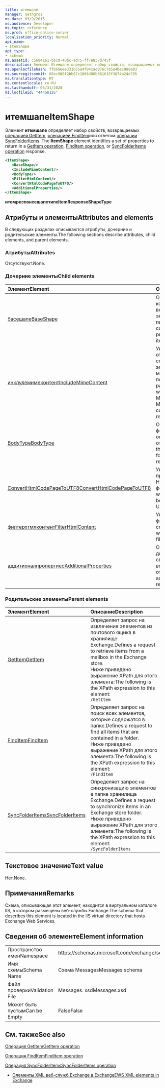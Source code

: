 ```yaml
---
title: итемшапе
manager: sethgros
ms.date: 03/9/2015
ms.audience: Developer
ms.topic: reference
ms.prod: office-online-server
localization_priority: Normal
api_name:
- ItemShape
api_type:
- schema
ms.assetid: c5604161-bbc0-40bc-ad75-ff7e837d745f
description: Элемент Итемшапе определяет набор свойств, возвращаемых операцией GetItem, операцией FindItem или ответом операции SyncFolderItems.
ms.openlocfilehash: ffb666ee331b55a4f04cad076c705e4bec980e03
ms.sourcegitcommit: 88ec988f2bb67c1866d06b361615f3674a24e795
ms.translationtype: MT
ms.contentlocale: ru-RU
ms.lasthandoff: 05/31/2020
ms.locfileid: "44458126"
---
```

# <a name="itemshape"></a><span data-ttu-id="22e87-103">итемшапе</span><span class="sxs-lookup"><span data-stu-id="22e87-103">ItemShape</span></span>

<span data-ttu-id="22e87-104">Элемент **итемшапе** определяет набор свойств, возвращаемых [операцией GetItem](getitem-operation.md), [операцией FindItem](finditem-operation.md)или ответом [операции SyncFolderItems](syncfolderitems-operation.md) .</span><span class="sxs-lookup"><span data-stu-id="22e87-104">The **ItemShape** element identifies a set of properties to return in a [GetItem operation](getitem-operation.md), [FindItem operation](finditem-operation.md), or [SyncFolderItems operation](syncfolderitems-operation.md) response.</span></span> 
  
```XML
<ItemShape>
   <BaseShape/>
   <IncludeMimeContent/>
   <BodyType/>
   <FilterHtmlContent/>
   <ConvertHtmlCodePageToUTF8/>
   <AdditionalProperties/>
</ItemShape>
```

 <span data-ttu-id="22e87-105">**итемреспонсешапетипе**</span><span class="sxs-lookup"><span data-stu-id="22e87-105">**ItemResponseShapeType**</span></span>
## <a name="attributes-and-elements"></a><span data-ttu-id="22e87-106">Атрибуты и элементы</span><span class="sxs-lookup"><span data-stu-id="22e87-106">Attributes and elements</span></span>

<span data-ttu-id="22e87-107">В следующих разделах описываются атрибуты, дочерние и родительские элементы.</span><span class="sxs-lookup"><span data-stu-id="22e87-107">The following sections describe attributes, child elements, and parent elements.</span></span>
  
### <a name="attributes"></a><span data-ttu-id="22e87-108">Атрибуты</span><span class="sxs-lookup"><span data-stu-id="22e87-108">Attributes</span></span>

<span data-ttu-id="22e87-109">Отсутствуют.</span><span class="sxs-lookup"><span data-stu-id="22e87-109">None.</span></span>
  
### <a name="child-elements"></a><span data-ttu-id="22e87-110">Дочерние элементы</span><span class="sxs-lookup"><span data-stu-id="22e87-110">Child elements</span></span>

|<span data-ttu-id="22e87-111">**Элемент**</span><span class="sxs-lookup"><span data-stu-id="22e87-111">**Element**</span></span>|<span data-ttu-id="22e87-112">**Описание**</span><span class="sxs-lookup"><span data-stu-id="22e87-112">**Description**</span></span>|
|:-----|:-----|
|[<span data-ttu-id="22e87-113">басешапе</span><span class="sxs-lookup"><span data-stu-id="22e87-113">BaseShape</span></span>](baseshape.md) <br/> |<span data-ttu-id="22e87-114">Определяет базовую конфигурацию свойств, возвращаемых в ответе элемента или папки.</span><span class="sxs-lookup"><span data-stu-id="22e87-114">Identifies the basic configuration of properties to return in an item or folder response.</span></span>  <br/> |
|[<span data-ttu-id="22e87-115">инклудемимеконтент</span><span class="sxs-lookup"><span data-stu-id="22e87-115">IncludeMimeContent</span></span>](includemimecontent.md) <br/> |<span data-ttu-id="22e87-116">Указывает, будет ли в ответе возвращено содержимое MIME для элемента с многоцелевыми почтовыми расширениями.</span><span class="sxs-lookup"><span data-stu-id="22e87-116">Specifies whether the Multipurpose Internet Mail Extensions (MIME) content of an item is returned in the response.</span></span>  <br/> |
|[<span data-ttu-id="22e87-117">BodyType</span><span class="sxs-lookup"><span data-stu-id="22e87-117">BodyType</span></span>](bodytype.md) <br/> |<span data-ttu-id="22e87-118">Определяет способ форматирования основного текста в отклике.</span><span class="sxs-lookup"><span data-stu-id="22e87-118">Identifies how the body text is formatted in the response.</span></span>  <br/> |
|[<span data-ttu-id="22e87-119">ConvertHtmlCodePageToUTF8</span><span class="sxs-lookup"><span data-stu-id="22e87-119">ConvertHtmlCodePageToUTF8</span></span>](converthtmlcodepagetoutf8.md) <br/> |<span data-ttu-id="22e87-120">Указывает, преобразуется ли текст HTML элемента в формат UTF8.</span><span class="sxs-lookup"><span data-stu-id="22e87-120">Indicates whether the item HTML body is converted to UTF8.</span></span>  <br/> |
|[<span data-ttu-id="22e87-121">филтерхтмлконтент</span><span class="sxs-lookup"><span data-stu-id="22e87-121">FilterHtmlContent</span></span>](filterhtmlcontent.md) <br/> |<span data-ttu-id="22e87-122">Указывает, включена ли фильтрация HTML-содержимого.</span><span class="sxs-lookup"><span data-stu-id="22e87-122">Specifies whether HTML content filtering is enabled.</span></span>  <br/> |
|[<span data-ttu-id="22e87-123">аддитионалпропертиес</span><span class="sxs-lookup"><span data-stu-id="22e87-123">AdditionalProperties</span></span>](additionalproperties.md) <br/> |<span data-ttu-id="22e87-124">Определяет дополнительные свойства, возвращаемые в ответе.</span><span class="sxs-lookup"><span data-stu-id="22e87-124">Identifies additional properties to return in a response.</span></span>  <br/> |
   
### <a name="parent-elements"></a><span data-ttu-id="22e87-125">Родительские элементы</span><span class="sxs-lookup"><span data-stu-id="22e87-125">Parent elements</span></span>

|<span data-ttu-id="22e87-126">**Элемент**</span><span class="sxs-lookup"><span data-stu-id="22e87-126">**Element**</span></span>|<span data-ttu-id="22e87-127">**Описание**</span><span class="sxs-lookup"><span data-stu-id="22e87-127">**Description**</span></span>|
|:-----|:-----|
|[<span data-ttu-id="22e87-128">GetItem</span><span class="sxs-lookup"><span data-stu-id="22e87-128">GetItem</span></span>](getitem.md) <br/> |<span data-ttu-id="22e87-129">Определяет запрос на извлечение элементов из почтового ящика в хранилище Exchange.</span><span class="sxs-lookup"><span data-stu-id="22e87-129">Defines a request to retrieve items from a mailbox in the Exchange store.</span></span>  <br/> <span data-ttu-id="22e87-130">Ниже приведено выражение XPath для этого элемента:</span><span class="sxs-lookup"><span data-stu-id="22e87-130">The following is the XPath expression to this element:</span></span>  <br/>  `/GetItem` <br/> |
|[<span data-ttu-id="22e87-131">FindItem</span><span class="sxs-lookup"><span data-stu-id="22e87-131">FindItem</span></span>](finditem.md) <br/> |<span data-ttu-id="22e87-132">Определяет запрос на поиск всех элементов, которые содержатся в папке.</span><span class="sxs-lookup"><span data-stu-id="22e87-132">Defines a request to find all items that are contained in a folder.</span></span>  <br/> <span data-ttu-id="22e87-133">Ниже приведено выражение XPath для этого элемента:</span><span class="sxs-lookup"><span data-stu-id="22e87-133">The following is the XPath expression to this element:</span></span>  <br/>  `/FindItem` <br/> |
|[<span data-ttu-id="22e87-134">SyncFolderItems</span><span class="sxs-lookup"><span data-stu-id="22e87-134">SyncFolderItems</span></span>](syncfolderitems.md) <br/> |<span data-ttu-id="22e87-135">Определяет запрос на синхронизацию элементов в папке хранилища Exchange.</span><span class="sxs-lookup"><span data-stu-id="22e87-135">Defines a request to synchronize items in an Exchange store folder.</span></span>  <br/> <span data-ttu-id="22e87-136">Ниже приведено выражение XPath для этого элемента:</span><span class="sxs-lookup"><span data-stu-id="22e87-136">The following is the XPath expression to this element:</span></span>  <br/>  `/SyncFolderItems` <br/> |
   
## <a name="text-value"></a><span data-ttu-id="22e87-137">Текстовое значение</span><span class="sxs-lookup"><span data-stu-id="22e87-137">Text value</span></span>

<span data-ttu-id="22e87-138">Нет.</span><span class="sxs-lookup"><span data-stu-id="22e87-138">None.</span></span>
  
## <a name="remarks"></a><span data-ttu-id="22e87-139">Примечания</span><span class="sxs-lookup"><span data-stu-id="22e87-139">Remarks</span></span>

<span data-ttu-id="22e87-140">Схема, описывающая этот элемент, находится в виртуальном каталоге IIS, в котором размещены веб-службы Exchange.</span><span class="sxs-lookup"><span data-stu-id="22e87-140">The schema that describes this element is located in the IIS virtual directory that hosts Exchange Web Services.</span></span>
  
## <a name="element-information"></a><span data-ttu-id="22e87-141">Сведения об элементе</span><span class="sxs-lookup"><span data-stu-id="22e87-141">Element information</span></span>

|||
|:-----|:-----|
|<span data-ttu-id="22e87-142">Пространство имен</span><span class="sxs-lookup"><span data-stu-id="22e87-142">Namespace</span></span>  <br/> |https://schemas.microsoft.com/exchange/services/2006/messages  <br/> |
|<span data-ttu-id="22e87-143">Имя схемы</span><span class="sxs-lookup"><span data-stu-id="22e87-143">Schema Name</span></span>  <br/> |<span data-ttu-id="22e87-144">Схема Messages</span><span class="sxs-lookup"><span data-stu-id="22e87-144">Messages schema</span></span>  <br/> |
|<span data-ttu-id="22e87-145">Файл проверки</span><span class="sxs-lookup"><span data-stu-id="22e87-145">Validation File</span></span>  <br/> |<span data-ttu-id="22e87-146">Messages. xsd</span><span class="sxs-lookup"><span data-stu-id="22e87-146">Messages.xsd</span></span>  <br/> |
|<span data-ttu-id="22e87-147">Может быть пустым</span><span class="sxs-lookup"><span data-stu-id="22e87-147">Can be Empty</span></span>  <br/> |<span data-ttu-id="22e87-148">False</span><span class="sxs-lookup"><span data-stu-id="22e87-148">False</span></span>  <br/> |
   
## <a name="see-also"></a><span data-ttu-id="22e87-149">См. также</span><span class="sxs-lookup"><span data-stu-id="22e87-149">See also</span></span>



[<span data-ttu-id="22e87-150">Операция GetItem</span><span class="sxs-lookup"><span data-stu-id="22e87-150">GetItem operation</span></span>](getitem-operation.md)
  
[<span data-ttu-id="22e87-151">Операция FindItem</span><span class="sxs-lookup"><span data-stu-id="22e87-151">FindItem operation</span></span>](finditem-operation.md)
  
[<span data-ttu-id="22e87-152">Операция SyncFolderItems</span><span class="sxs-lookup"><span data-stu-id="22e87-152">SyncFolderItems operation</span></span>](syncfolderitems-operation.md)


- [<span data-ttu-id="22e87-153">Элементы XML веб-служб Exchange в Exchange</span><span class="sxs-lookup"><span data-stu-id="22e87-153">EWS XML elements in Exchange</span></span>](ews-xml-elements-in-exchange.md)

